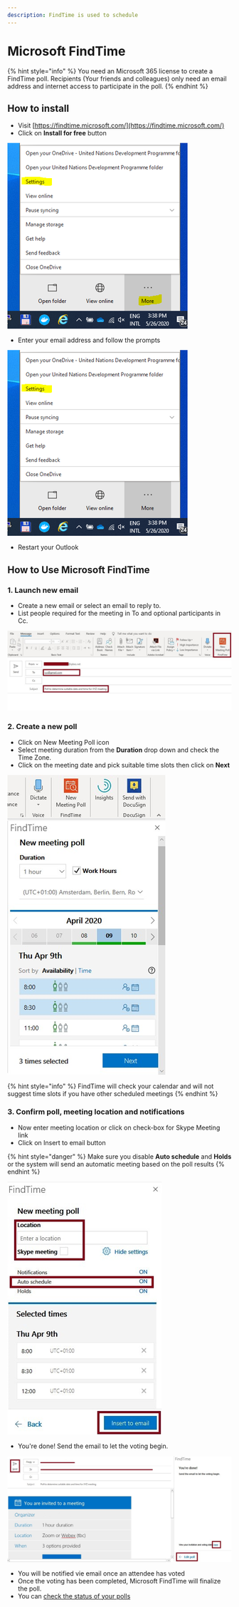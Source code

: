 ```yaml
---
description: FindTime is used to schedule
---
```


# Microsoft FindTime

{% hint style="info" %}
You need an Microsoft 365 license to create a FindTime poll. Recipients \(Your friends and colleagues\) only need an email address and internet access to participate in the poll.
{% endhint %}

## How to install

* Visit [https://findtime.microsoft.com/](https://findtime.microsoft.com/) 
* Click on **Install for free** button

![Click on install for free](../.gitbook/assets/image%20%2815%29.png)

* Enter your email address and follow the prompts

![You will be redirected to the organisation&apos;s sign in page after you click next](../.gitbook/assets/image%20%2814%29.png)

* Restart your Outlook

## How to Use Microsoft FindTime

### 1. Launch new email

* Create a new email or select an email to reply to.
* List people required for the meeting in To and optional participants in Cc.

![](../.gitbook/assets/findtime_poll.jpg)

### 2. Create a new poll 

* Click on New Meeting Poll icon
* Select meeting duration from the **Duration** drop down and check the Time Zone.
* Click on the meeting date and pick suitable time slots then click on **Next**

![Select meeting duration and time slots](../.gitbook/assets/findtime_poll_find_slots.jpg)

{% hint style="info" %}
FindTime will check your calendar and will not suggest time slots if you have other scheduled meetings
{% endhint %}

### 3. Confirm poll, meeting location and notifications 

* Now enter meeting location or click on check-box for Skype Meeting link
* Click on Insert to email button

{% hint style="danger" %}
Make sure you disable **Auto schedule** and **Holds** or the system will send an automatic meeting based on the poll results
{% endhint %}

![Confirm poll and meeting location and configure notifications](../.gitbook/assets/findtime_poll_find_confirmchoices%20%281%29.jpg)

* You're done! Send the email to let the voting begin.

![Add recipients, send out poll, go back to to edit poll and check voting status](../.gitbook/assets/findtime_poll_sendout.jpg)

* You will be notified vie email once an attendee has voted 
* Once the voting has been completed, Microsoft FindTime will finalize the poll.
* You can [check the status of your polls](https://outlook.office.com/findtime/dashboard)  


